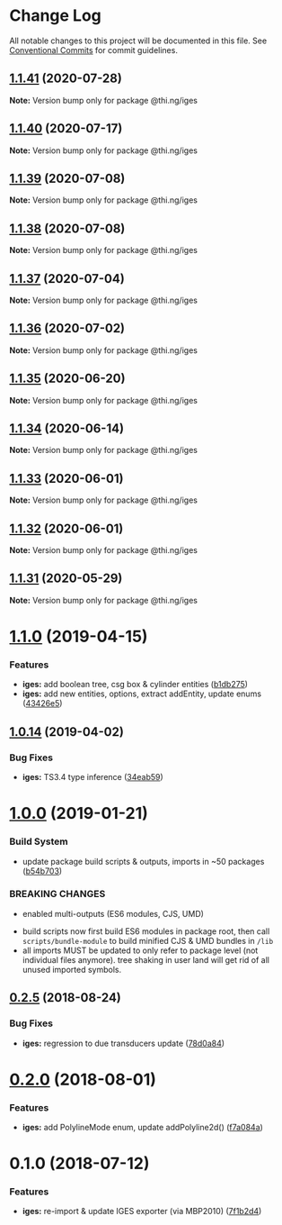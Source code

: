 # Change Log

All notable changes to this project will be documented in this file.
See [Conventional Commits](https://conventionalcommits.org) for commit guidelines.

## [1.1.41](https://github.com/thi-ng/umbrella/compare/@thi.ng/iges@1.1.40...@thi.ng/iges@1.1.41) (2020-07-28)

**Note:** Version bump only for package @thi.ng/iges





## [1.1.40](https://github.com/thi-ng/umbrella/compare/@thi.ng/iges@1.1.39...@thi.ng/iges@1.1.40) (2020-07-17)

**Note:** Version bump only for package @thi.ng/iges





## [1.1.39](https://github.com/thi-ng/umbrella/compare/@thi.ng/iges@1.1.38...@thi.ng/iges@1.1.39) (2020-07-08)

**Note:** Version bump only for package @thi.ng/iges





## [1.1.38](https://github.com/thi-ng/umbrella/compare/@thi.ng/iges@1.1.37...@thi.ng/iges@1.1.38) (2020-07-08)

**Note:** Version bump only for package @thi.ng/iges





## [1.1.37](https://github.com/thi-ng/umbrella/compare/@thi.ng/iges@1.1.36...@thi.ng/iges@1.1.37) (2020-07-04)

**Note:** Version bump only for package @thi.ng/iges





## [1.1.36](https://github.com/thi-ng/umbrella/compare/@thi.ng/iges@1.1.35...@thi.ng/iges@1.1.36) (2020-07-02)

**Note:** Version bump only for package @thi.ng/iges





## [1.1.35](https://github.com/thi-ng/umbrella/compare/@thi.ng/iges@1.1.34...@thi.ng/iges@1.1.35) (2020-06-20)

**Note:** Version bump only for package @thi.ng/iges





## [1.1.34](https://github.com/thi-ng/umbrella/compare/@thi.ng/iges@1.1.33...@thi.ng/iges@1.1.34) (2020-06-14)

**Note:** Version bump only for package @thi.ng/iges





## [1.1.33](https://github.com/thi-ng/umbrella/compare/@thi.ng/iges@1.1.32...@thi.ng/iges@1.1.33) (2020-06-01)

**Note:** Version bump only for package @thi.ng/iges





## [1.1.32](https://github.com/thi-ng/umbrella/compare/@thi.ng/iges@1.1.31...@thi.ng/iges@1.1.32) (2020-06-01)

**Note:** Version bump only for package @thi.ng/iges





## [1.1.31](https://github.com/thi-ng/umbrella/compare/@thi.ng/iges@1.1.30...@thi.ng/iges@1.1.31) (2020-05-29)

**Note:** Version bump only for package @thi.ng/iges





# [1.1.0](https://github.com/thi-ng/umbrella/compare/@thi.ng/iges@1.0.15...@thi.ng/iges@1.1.0) (2019-04-15)

### Features

* **iges:** add boolean tree, csg box & cylinder entities ([b1db275](https://github.com/thi-ng/umbrella/commit/b1db275))
* **iges:** add new entities, options, extract addEntity, update enums ([43426e5](https://github.com/thi-ng/umbrella/commit/43426e5))

## [1.0.14](https://github.com/thi-ng/umbrella/compare/@thi.ng/iges@1.0.13...@thi.ng/iges@1.0.14) (2019-04-02)

### Bug Fixes

* **iges:** TS3.4 type inference ([34eab59](https://github.com/thi-ng/umbrella/commit/34eab59))

# [1.0.0](https://github.com/thi-ng/umbrella/compare/@thi.ng/iges@0.2.30...@thi.ng/iges@1.0.0) (2019-01-21)

### Build System

* update package build scripts & outputs, imports in ~50 packages ([b54b703](https://github.com/thi-ng/umbrella/commit/b54b703))

### BREAKING CHANGES

* enabled multi-outputs (ES6 modules, CJS, UMD)

- build scripts now first build ES6 modules in package root, then call
  `scripts/bundle-module` to build minified CJS & UMD bundles in `/lib`
- all imports MUST be updated to only refer to package level
  (not individual files anymore). tree shaking in user land will get rid of
  all unused imported symbols.

<a name="0.2.5"></a>
## [0.2.5](https://github.com/thi-ng/umbrella/compare/@thi.ng/iges@0.2.4...@thi.ng/iges@0.2.5) (2018-08-24)

### Bug Fixes

* **iges:** regression to due transducers update ([78d0a84](https://github.com/thi-ng/umbrella/commit/78d0a84))

<a name="0.2.0"></a>
# [0.2.0](https://github.com/thi-ng/umbrella/compare/@thi.ng/iges@0.1.4...@thi.ng/iges@0.2.0) (2018-08-01)

### Features

* **iges:** add PolylineMode enum, update addPolyline2d() ([f7a084a](https://github.com/thi-ng/umbrella/commit/f7a084a))

<a name="0.1.0"></a>
# 0.1.0 (2018-07-12)

### Features

* **iges:** re-import & update IGES exporter (via MBP2010) ([7f1b2d4](https://github.com/thi-ng/umbrella/commit/7f1b2d4))
